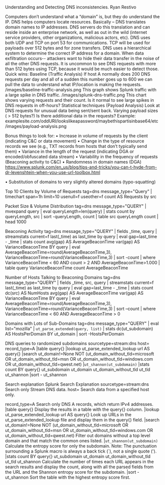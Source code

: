 Understanding and Detecting DNS inconsistencies.
Ryan Restivo

Computers don’t understand what a “domain” is, but they do understand the IP.  DNS helps computers locate resources.  Basically – DNS translates domain names to IP addresses.  DNS servers do this translation and can reside inside an enterprise network, as well as out in the wild (internet service providers, other organizations, malicious actors, etc).
DNS uses both UDP and TCP on port 53 for communications. 
TCP will be used for payloads over 512 bytes and for zone transfers. 
DNS uses a hierarchical system to determine the correct IP address for a domain.
When data exfiltration occurs-- attackers want to hide their data transfer in the noise of all the other DNS requests.  It is uncommon to see DNS requests with more than 512 bytes using TCP, because it would be much easier to detect those.
Quick wins:
Baseline (Traffic Analysis)
If host A normally does 200 DNS requests per day and all of a sudden this number goes up to 600 we can pull the data to understand what IP/location is making the requests. 
/images/baseline-traffic-analysis.png
This graph shows Splunk traffic with a large spike in DNS traffic.
/images/splunk-dns-traffic.png
This chart shows varying requests and their count.  Is it normal to see large spikes in DNS requests in off-hours?
Statistical techniques (Payload Analysis)
Look at DNS requests for unusual data being sent/sent back.  Varying payload sizes ( > 512 bytes?)
Is there additional data in the requests?  Example:  examplesite.com/oddURI/lookslikeapassword/maybethispartisinbase64/etc
/images/payload-analysis.png

Bonus things to look for:
•	Increase in volume of requests by the client (indicating C&C or data movement)
•	Change in the type of resource records we see (e.g., TXT records from hosts that don’t typically send them)
•	Variance in the length of the request (indicating DGA or encoded/obfuscated data stream)
•	Variability in the frequency of requests (Beaconing activity to C&C)
•	Randomness in domain names (DGA)
	https://www.splunk.com/en_us/blog/tips-and-tricks/you-can-t-hyde-from-dr-levenshtein-when-you-use-url-toolbox.html
	
•	Substitution of domains to very slightly altered domains (typo-squatting)

Top 10 Clients by Volume of Requests
tag=dns message_type="Query" 
| timechart span=1h limit=10 usenull=f useother=f count AS Requests by src

Packet Size & Volume Distribution
tag=dns message_type="QUERY"
| mvexpand query
| eval queryLength=len(query)
| stats count by queryLength, src
| sort -queryLength, count
| table src queryLength count
| head 1000

Beaconing Activity
tag=dns message_type="QUERY"
| fields _time, query
| streamstats current=f last(_time) as last_time by query
| eval gap=last_time - _time
| stats count avg(gap) AS AverageBeaconTime var(gap) AS VarianceBeaconTime BY query
| eval AverageBeaconTime=round(AverageBeaconTime,3), VarianceBeaconTime=round(VarianceBeaconTime,3)
| sort -count
| where VarianceBeaconTime < 60 AND count > 2 AND AverageBeaconTime>1.000
| table  query VarianceBeaconTime  count AverageBeaconTime


Number of Hosts Talking to Beaconing Domains
tag=dns message_type="QUERY"
| fields _time, src, query
| streamstats current=f last(_time) as last_time by query
| eval gap=last_time - _time
| stats count dc(src) AS NumHosts avg(gap) AS AverageBeaconTime var(gap) AS VarianceBeaconTime BY query
| eval AverageBeaconTime=round(AverageBeaconTime,3), VarianceBeaconTime=round(VarianceBeaconTime,3)
| sort –count
| where VarianceBeaconTime < 60 AND AverageBeaconTime > 0


Domains with Lots of Sub-Domains
tag=dns message_type="QUERY"
| eval list="mozilla"
| `ut_parse_extended(query, list)`
| stats dc(ut_subdomain) AS HostsPerDomain BY ut_domain
| sort -HostsPerDomain

DNS queries to randomized subdomains
sourcetype=stream:dns host=<host name> record_type=A
|table query{}
|lookup ut_parse_extended_lookup url AS query{}
|search ut_domain!=None NOT (ut_domain_without_tld=microsoft OR ut_domain_without_tld=msn OR ut_domain_without_tld=windows.com OR ut_domain_without_tld=qwest.net)
|`ut_shannon(ut_subdomain)`
|stats count BY query{} ut_subdomain ut_domain ut_domain_without_tld ut_tld ut_shannon
|sort - ut_shannon

Search explanation
Splunk Search	Explanation
sourcetype=stream:dns	Search only Stream DNS data.
host=<host name> 	Search data from a specified host only.
 
record_type=A	Search only DNS A records, which return IPv4 addresses.
|table query{}	Display the results in a table with the query{} column.
|lookup ut_parse_extended_lookup url AS query{}	Look up URLs in the ut_parse_extended_lookup file and display them in the query{} field.
|search ut_domain!=None NOT (ut_domain_without_tld=microsoft OR ut_domain_without_tld=msn OR ut_domain_without_tld=windows.com OR ut_domain_without_tld=qwest.net)	Filter out domains without a top level domain and that match the common ones listed.
|`ut_shannon(ut_subdomain)`	Calculate the entropy score for only the subdomain.
Note: The punctuation surrounding a Splunk macro is always a back tick (`), not a single quote (').
|stats count BY query{} ut_subdomain ut_domain ut_domain_without_tld ut_tld ut_shannon	Calculate the number of times each URL appears in the search results and display the count, along with all the parsed fields from the URL and the Shannon entropy score for the subdomain.
|sort - ut_shannon	Sort the table with the highest entropy score first.

	
